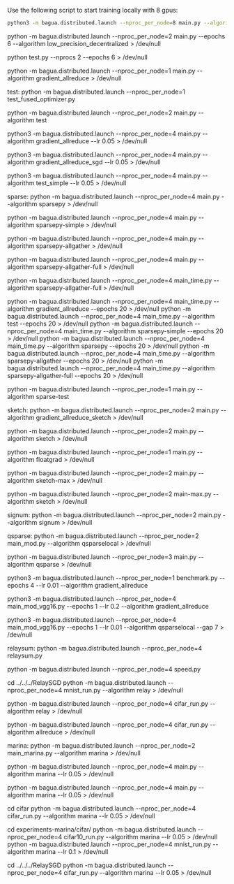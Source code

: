 Use the following script to start training locally with 8 gpus:

```bash
python3 -m bagua.distributed.launch --nproc_per_node=8 main.py --algorithm gradient_allreduce
```

python -m bagua.distributed.launch --nproc_per_node=2 main.py --epochs 6 --algorithm low_precision_decentralized > /dev/null

python test.py --nprocs 2 --epochs 6 > /dev/null

python -m bagua.distributed.launch --nproc_per_node=1 main.py --algorithm gradient_allreduce > /dev/null


test:
python -m bagua.distributed.launch --nproc_per_node=1 test_fused_optimizer.py

python -m bagua.distributed.launch --nproc_per_node=2 main.py --algorithm test

python3 -m bagua.distributed.launch --nproc_per_node=4 main.py --algorithm gradient_allreduce --lr 0.05 > /dev/null

python3 -m bagua.distributed.launch --nproc_per_node=4 main.py --algorithm gradient_allreduce_sgd --lr 0.05 > /dev/null

python3 -m bagua.distributed.launch --nproc_per_node=4 main.py --algorithm test_simple --lr 0.05 > /dev/null



sparse:
python -m bagua.distributed.launch --nproc_per_node=4 main.py --algorithm sparsepy > /dev/null

python -m bagua.distributed.launch --nproc_per_node=4 main.py --algorithm sparsepy-simple > /dev/null

python -m bagua.distributed.launch --nproc_per_node=4 main.py --algorithm sparsepy-allgather > /dev/null

python -m bagua.distributed.launch --nproc_per_node=4 main.py --algorithm sparsepy-allgather-full > /dev/null

python -m bagua.distributed.launch --nproc_per_node=4 main_time.py --algorithm sparsepy-allgather-full > /dev/null


python -m bagua.distributed.launch --nproc_per_node=4 main_time.py --algorithm gradient_allreduce --epochs 20 > /dev/null
python -m bagua.distributed.launch --nproc_per_node=4 main_time.py --algorithm test --epochs 20 > /dev/null
python -m bagua.distributed.launch --nproc_per_node=4 main_time.py --algorithm sparsepy-simple --epochs 20 > /dev/null
python -m bagua.distributed.launch --nproc_per_node=4 main_time.py --algorithm sparsepy --epochs 20 > /dev/null
python -m bagua.distributed.launch --nproc_per_node=4 main_time.py --algorithm sparsepy-allgather --epochs 20 > /dev/null
python -m bagua.distributed.launch --nproc_per_node=4 main_time.py --algorithm sparsepy-allgather-full  --epochs 20 > /dev/null

python -m bagua.distributed.launch --nproc_per_node=1 main.py --algorithm sparse-test


sketch:
python -m bagua.distributed.launch --nproc_per_node=2 main.py --algorithm gradient_allreduce_sketch > /dev/null

python -m bagua.distributed.launch --nproc_per_node=2 main.py --algorithm sketch > /dev/null

python -m bagua.distributed.launch --nproc_per_node=1 main.py --algorithm floatgrad > /dev/null

python -m bagua.distributed.launch --nproc_per_node=2 main.py --algorithm sketch-max > /dev/null

python -m bagua.distributed.launch --nproc_per_node=2 main-max.py --algorithm sketch > /dev/null



signum:
python -m bagua.distributed.launch --nproc_per_node=2 main.py --algorithm signum > /dev/null



qsparse:
python -m bagua.distributed.launch --nproc_per_node=2 main_mod.py --algorithm qsparselocal > /dev/null

python -m bagua.distributed.launch --nproc_per_node=3 main.py --algorithm qsparse > /dev/null

python3 -m bagua.distributed.launch --nproc_per_node=1 benchmark.py --epochs 4 --lr 0.01 --algorithm gradient_allreduce

python3 -m bagua.distributed.launch --nproc_per_node=4 main_mod_vgg16.py --epochs 1 --lr 0.2 --algorithm gradient_allreduce

python3 -m bagua.distributed.launch --nproc_per_node=4 main_mod_vgg16.py --epochs 1 --lr 0.01 --algorithm qsparselocal  --gap 7 > /dev/null


relaysum:
python -m bagua.distributed.launch --nproc_per_node=4 relaysum.py

python -m bagua.distributed.launch --nproc_per_node=4 speed.py

cd ../../../RelaySGD
python -m bagua.distributed.launch --nproc_per_node=4 mnist_run.py --algorithm relay > /dev/null

python -m bagua.distributed.launch --nproc_per_node=4 cifar_run.py --algorithm relay > /dev/null

python -m bagua.distributed.launch --nproc_per_node=4 cifar_run.py --algorithm allreduce > /dev/null



marina:
python -m bagua.distributed.launch --nproc_per_node=2 main_marina.py --algorithm marina > /dev/null

python -m bagua.distributed.launch --nproc_per_node=4 main.py --algorithm marina --lr 0.05 > /dev/null

python -m bagua.distributed.launch --nproc_per_node=4 main.py --algorithm marina --lr 0.05 > /dev/null

cd cifar
python -m bagua.distributed.launch --nproc_per_node=4 cifar_run.py --algorithm marina --lr 0.05 > /dev/null

cd experiments-marina/cifar/
python -m bagua.distributed.launch --nproc_per_node=4 cifar10_run.py --algorithm marina --lr 0.05 > /dev/null
python -m bagua.distributed.launch --nproc_per_node=4 mnist_run.py --algorithm marina --lr 0.1 > /dev/null

cd ../../../RelaySGD
python -m bagua.distributed.launch --nproc_per_node=4 cifar_run.py --algorithm marina --lr 0.05 > /dev/null


